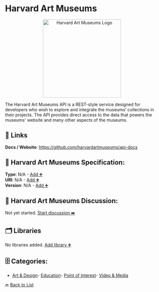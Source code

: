 # Harvard Art Museums
<p align="center">
    <img width="256" src="https://raw.githubusercontent.com/apis-list/apis-list/main/apis/harvard-art-museums/logo_256x256.png" alt="Harvard Art Museums Logo"/>
</p>
The Harvard Art Museums API is a REST-style service designed for developers who wish to explore and integrate the museums’ collections in their projects. The API provides direct access to the data that powers the museums' website and many other aspects of the museums.

##  🔗 Links
**Docs / Website**: https://github.com/harvardartmuseums/api-docs

## 🧬 Harvard Art Museums Specification:
**Type**: N/A - [Add ➕](https://github.com/apis-list/apis-list/edit/main/apis.yaml#L9325)  
**URI**: N/A - [Add ➕](https://github.com/apis-list/apis-list/edit/main/apis.yaml#L9325)  
**Version**: N/A - [Add ➕](https://github.com/apis-list/apis-list/edit/main/apis.yaml#L9325)

## 💬 Harvard Art Museums Discussion:
Not yet started. [Start discussion ➡️](https://github.com/apis-list/apis-list/discussions/new)

## 🗂️ Libraries

No libraries added. [Add library ➕](https://github.com/apis-list/apis-list/edit/main/apis.yaml#L9325)    


## 🗄️ Categories:
- [Art & Design](https://github.com/apis-list/apis-list#art--design-)- [Education](https://github.com/apis-list/apis-list#education-)- [Point of Interest](https://github.com/apis-list/apis-list#point-of-interest-)- [Video & Media](https://github.com/apis-list/apis-list#video--media-)

🔙  [Back to List](https://github.com/apis-list/apis-list)
